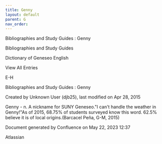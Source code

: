 ```yaml
---
title: Genny
layout: default
parent: G
nav_order:
---
```


Bibliographies and Study Guides : Genny

Bibliographies and Study Guides

Dictionary of Geneseo English

View All Entries

E-H

Bibliographies and Study Guides : Genny

Created by  Unknown User (djb25), last modified on Apr 28, 2015

Genny - n. A nickname for SUNY Geneseo.&quot;I can't handle the weather in Genny!&quot;As of 2015, 68.75% of students surveyed know this word. 62.5% believe it is of local origins.(Barcacel Peña, G-M, 2015)

Document generated by Confluence on May 22, 2023 12:37

Atlassian
